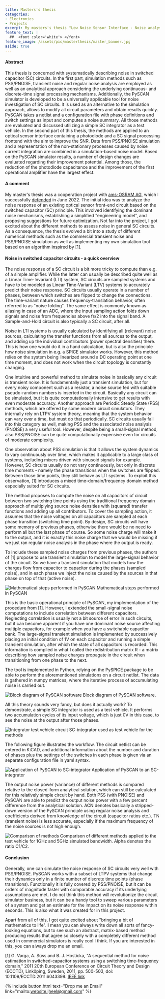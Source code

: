 ```yaml
---
title: Masters's thesis
categories:
- Electronics
- Projects
excerpt: My masters's thesis "Low Noise Sensor Interface - Noise analysis in switched capacitor circuits" working with different mathematical and simulation techniques to assess noise in SC-circuits.
feature_text: |
  ##  <font color='white'> </font>
feature_image: /assets/pic/masterthesis/master_banner.jpg
aside: true
---
```


#### Abstract
This thesis is concerned with systematically describing noise in switched capacitor (SC) circuits. In the first part, simulation methods such as PSS/PNOISE, transient noise and regular noise analysis are employed as well as an analytical approach considering the underlying continuous- and discrete-time signal processing mechanisms. Additionally, the PySCAN simulator is developed to be a universally applicable tool for noise investigation of SC circuits. It is used as an alternative to the simulation approach, allows to modify all circuit parameters and obtain results quickly. PySCAN takes a netlist and a configuration file with phase definitions and switch settings as input and computes a noise summary. All those methods are evaluated and discussed utilizing a simple SC integrator as a test vehicle. In the second part of this thesis, the methods are applied to an optical sensor interface containing a photodiode and a SC signal processing frontend with the aim to improve the SNR. Data from PSS/PNOISE simulation and a representation of the non-stationary processes caused by noise current integration are combined in a simulation-based noise model. Based on the PySCAN simulator results, a number of design changes are evaluated regarding their improvement potential. Among those, the reduction of the photodiode capacitance and the improvement of the first operational amplifier have the largest effect.

#### A comment
My master's thesis was a cooperation project with [ams-OSRAM AG](https://ams-osram.com/), which I successfully [defended](https://online.tugraz.at/tug_online/wbAbs.showThesis?pThesisNr=77736&pOrgNr=2327#) in June 2022. The initial idea was to analyze the noise response of an existing optical sensor front-end circuit based on the switched capacitor (SC) principle. This involved identifying the dominant noise mechanisms, establishing a simplified "engineering model", and proposing suggestions for future optimization. Not far into the project, I got excited about the different methods to assess noise in general SC circuits. As a consequence, the thesis evolved a bit into a study of different numerical methods such as the commercial transient noise and PSS/PNOISE simulation as well as implementing my own simulation tool based on an algorithm inspired by [1].


#### Noise in switched capacitor circuits - a quick overview
The noise response of a SC circuit is a bit more tricky to compute than e.g. of a simple amplifier. While the latter can usually be described quite well as a Linear Time-Invariant (LTI) system, SC circuits are sampled systems and have to be modeled as Linear Time-Variant (LTV) systems to accurately predict their noise response. SC circuits usually operate in a number of phases, between which switches are flipped to change the connections. The time-variant nature causes frequency-translation behavior, often referred to as "noise folding". The same effect is commonly known as aliasing in case of an ADC, where the input sampling action folds down signals and noise from frequencies above fs/2 into the signal band. A Sample-and-Hold circuit is also typically a SC circuit, after all.

Noise in LTI systems is usually calculated by identifying all (relevant) noise sources, calculating the transfer functions from all sources to the output, and adding up the individual contributors (power spectral densities) there. This is how one would do it in a hand calculation, but is also the principle how noise simulation in e.g. a SPICE simulator works. However, this method relies on the system being linearized around a DC operating point at one time moment, and does not work when the circuit topology is constantly changing. 

One intuitive and powerful method to simulate noise in basically any circuit is transient noise. It is fundamentally just a transient simulation, but for every noisy component such as a resistor, a noise source fed with suitable pseudo-random numbers is inserted in the circuit. Basically any circuit can be simulated, but it is quite computationally intensive to get results with even moderate accuracy. Another approach are Periodic Steady State (PSS) methods, which are offered by some modern circuit simulators. They internally rely on LTPV system theory, meaning that the system behavior can vary over a time, but must do that periodically. SC circuits usually fall into this category as well, making PSS and the associated noise analysis (PNOISE) a very useful tool. However, despite being a small-signal method, also PSS/PNOISE can be quite computationally expensive even for circuits of moderate complexity. 

One observation about PSS simulation is that it allows the system dynamics to vary continuously over time, which makes it applicable to a large class of systems, including mixers driven with sinusoid signals for example. However, SC circuits usually do not vary continuously, but only in discrete time moments - namely the phase transitions when the switches are flipped. Between those time points, they still behave as LTI systems. To exploit this observation, [1] introduces a mixed time-domain/frequency domain method especially suited for SC circuits. 

The method proposes to compute the noise on all capacitors of circuit between two switching time points using the traditional frequency domain approach of multiplying source noise densities with (squared) transfer functions and adding up all contributors. To cover the sampling action, it assumes that the noise voltages on all capacitors are sampled at each phase transition (switching time point). By design, SC circuits will have some memory of previous phases, otherwise there would be no need to perform all but the last phase of course. So some noise charge will make it to the output, and it is exactly this noise charge that we would be missing if we just ran regular noise analysis in the phase where the output is ready. 

To include these sampled noise charges from previous phases, the authors of [1] propose to use transient simulation to model the large-signal behavior of the circuit. So we have a transient simulation that models how the charges flow from capacitor to capacitor during the phases (sampled noise), and in each phase we inject the noise caused by the sources in that phase on top of that (active noise). 

![Mathematical steps performed in PySCAN](/assets/pic/masterthesis/pyscan_steps.png)
Mathematical steps performed in PySCAN

This is the basic operational principle of PySCAN, my implementation of the procedure from [1]. However, I extended the small-signal noise computations to include correlation between different capacitors. Neglecting correlation is usually not a bit source of error in such circuits, but it can become apparent if you have one dominant noise source affecting multiple capacitors, for example when you have a switchable capacitor bank. The large-signal transient simulation is implemented by successively placing an initial condition of 1V on each capacitor and running a simple transient simulation, after which the state of all capacitors is recorded. This information is compiled in what I called the redistribution matrix R - a matrix describing how sampled noise charges propagate in the circuit when transitioning from one phase to the next. 

The tool is implemented in Python, relying on the PySPICE package to be able to perform the aforementioned simulations on a circuit netlist. The data is gathered in numpy matrices, where the iterative process of accumulating noise is carried out.

![Block diagram of PySCAN software](/assets/pic/masterthesis/pyscan_blocks.png)
Block diagram of PySCAN software.

All this theory sounds very fancy, but does it actually work? To demonstrate, a simple SC integrator is used as a test vehicle. It performs two accumulation cycles of its input voltage, which is just 0V in this case, to see the noise at the output after those phases.

![Integrator test vehicle circuit](/assets/pic/masterthesis/integrator.png)
SC-integrator used as test vehicle for the methods

The following figure illustrates the workflow. The circuit netlist can be entered in KiCAD, and additional information about the number and duration of phases plus the settings of the switches in each phase is given via an separate configuration file in yaml syntax.

![Application of PySCAN to SC-integrator](/assets/pic/masterthesis/pyscan_example.png)
Application of PySCAN to an SC-integrator

The output noise power (variance) of different methods is compared relative to the closed-form analytical solution, which can still be calculated for this relatively simple circuit by hand. Both PSS (with PNOISE) and PySCAN are able to predict the output noise power with a few percent difference from the analytical solution. ACN denotes basically a stripped-down version of the PySCAN principle using regular noise analysis and coefficients derived from knowledge of the circuit (capacitor ratios etc.). TN (transient noise) is less accurate, especially if the maximum frequency of the noise sources is not high enough.

![Comparison of methods](/assets/pic/masterthesis/comparison.png)
Comparison of different methods applied to the test vehicle for 1GHz and 5GHz simulated bandwidth. Alpha denotes the ratio C1/C2. 

#### Conclusion
Generally, one can simulate the noise response of SC circuits very well with PSS/PNOISE. PySCAN works with a subset of LTPV systems that change their dynamics only in a finite number of discrete time points (phase transitions). Functionally it is fully covered by PSS/PNOISE, but it can be orders of magnitude faster with comparable accuracy if its underlying assumptions are met. I do not think this method will revolutionize the circuit simulator business, but it can be a handy tool to sweep various parameters of a system and get an estimate for the impact on its noise response within seconds. This is also what it was created for in this project. 

Apart from all of this, I got quite excited about "bringing a bit of mathematics to life". I mean you can always write down all sorts of fancy-looking equations, but to see such an abstract, matrix-based method producing results that agree so closely with a completely different method used in commercial simulators is really cool I think. If you are interested in this, you can always drop me an email. 

[1] G. Varga, A. Süss and B. J. Hosticka, "A sequential method for noise estimation in switched-capacitor systems using a switching time-frequency domain," 2011 20th European Conference on Circuit Theory and Design (ECCTD), Linköping, Sweden, 2011, pp. 500-503, doi: 10.1109/ECCTD.2011.6043398. [IEEE link](https://ieeexplore.ieee.org/document/6043398)


{% include button.html text="Drop me an Email" link="mailto:website.jheel@gmail.com" %}

<!-- more -->
